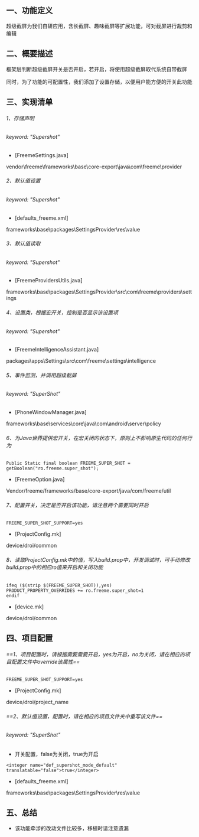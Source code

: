 ## 一、功能定义
超级截屏为我们自研应用，含长截屏、趣味截屏等扩展功能，可对截屏进行裁剪和编辑

## 二、概要描述
框架层判断超级截屏开关是否开启，若开启，将使用超级截屏取代系统自带截屏

同时，为了功能的可配置性，我们添加了设置存储，以便用户能方便的开关此功能

## 三、实现清单

###### 1、存储声明
###### keyword: "Supershot"
- [FreemeSettings.java]

vendor\freeme\frameworks\base\core-export\java\com\freeme\provider

###### 2、默认值设置
###### keyword: "Supershot"
- [defaults_freeme.xml]

frameworks\base\packages\SettingsProvider\res\value

###### 3、默认值读取
###### keyword: "Supershot"
- [FreemeProvidersUtils.java]

frameworks\base\packages\SettingsProvider\src\com\freeme\providers\settings

###### 4、设置类，根据宏开关，控制是否显示该设置项
###### keyword: "Supershot"
- [FreemeIntelligenceAssistant.java]

packages\apps\Settings\src\com\freeme\settings\intelligence

###### 5、事件监测，并调用超级截屏
###### keyword: "SuperShot"
- [PhoneWindowManager.java]

frameworks\base\services\core\java\com\android\server\policy

###### 6、为Java世界提供宏开关，在宏关闭的状态下，原则上不影响原生代码的任何行为

```
Public Static final boolean FREEME_SUPER_SHOT = getBoolean("ro.freeme.super_shot");
```

- [FreemeOption.java]

Vendor/freeme/frameworks/base/core-export/java/com/freeme/util

###### 7、配置开关，决定是否开启该功能，请注意两个需要同时开启

```
FREEME_SUPER_SHOT_SUPPORT=yes
```
- [ProjectConfig.mk]

device/droi/common

###### 8、读取ProjectConfig.mk中的值，写入build.prop中，开发调试时，可手动修改build.prop中的相应ro值来开启和关闭功能

```
ifeq ($(strip $(FREEME_SUPER_SHOT)),yes)
PRODUCT_PROPERTY_OVERRIDES += ro.freeme.super_shot=1
endif
```

- [device.mk]

device/droi/common

## 四、项目配置
###### ==1、项目配置时，请根据需要需要开启，yes为开启，no为关闭，请在相应的项目配置文件中override该属性==

```
FREEME_SUPER_SHOT_SUPPORT=yes
```
- [ProjectConfig.mk]

device/droi/project_name

###### ==2、默认值设置，配置时，请在相应的项目文件夹中重写该文件==
###### keyword: "SuperShot"
- 开关配置，false为关闭，true为开启
```
<integer name="def_supershot_mode_default" translatable="false">true</integer>
```
- [defaults_freeme.xml]

frameworks\base\packages\SettingsProvider\res\value

## 五、总结
- 该功能牵涉的改动文件比较多，移植时请注意遗漏